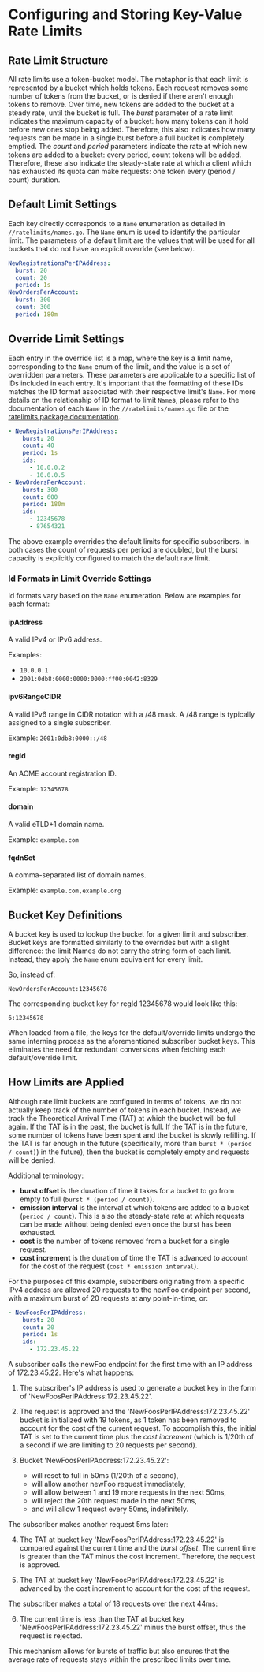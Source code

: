 # Configuring and Storing Key-Value Rate Limits

## Rate Limit Structure

All rate limits use a token-bucket model. The metaphor is that each limit is
represented by a bucket which holds tokens. Each request removes some number of
tokens from the bucket, or is denied if there aren't enough tokens to remove.
Over time, new tokens are added to the bucket at a steady rate, until the bucket
is full. The _burst_ parameter of a rate limit indicates the maximum capacity of
a bucket: how many tokens can it hold before new ones stop being added.
Therefore, this also indicates how many requests can be made in a single burst
before a full bucket is completely emptied. The _count_ and _period_ parameters
indicate the rate at which new tokens are added to a bucket: every period, count
tokens will be added. Therefore, these also indicate the steady-state rate at
which a client which has exhausted its quota can make requests: one token every
(period / count) duration.

## Default Limit Settings

Each key directly corresponds to a `Name` enumeration as detailed in `//ratelimits/names.go`.
The `Name` enum is used to identify the particular limit. The parameters of a
default limit are the values that will be used for all buckets that do not have
an explicit override (see below).

```yaml
NewRegistrationsPerIPAddress:
  burst: 20
  count: 20
  period: 1s
NewOrdersPerAccount:
  burst: 300
  count: 300
  period: 180m
```

## Override Limit Settings

Each entry in the override list is a map, where the key is a limit name,
corresponding to the `Name` enum of the limit, and the value is a set of
overridden parameters. These parameters are applicable to a specific list of IDs
included in each entry. It's important that the formatting of these IDs matches
the ID format associated with their respective limit's `Name`. For more details on
the relationship of ID format to limit `Name`s, please refer to the documentation
of each `Name` in the `//ratelimits/names.go` file or the [ratelimits package
documentation](https://pkg.go.dev/github.com/letsencrypt/boulder/ratelimits#Name).

```yaml
- NewRegistrationsPerIPAddress:
    burst: 20
    count: 40
    period: 1s
    ids:
      - 10.0.0.2
      - 10.0.0.5
- NewOrdersPerAccount:
    burst: 300
    count: 600
    period: 180m
    ids:
      - 12345678
      - 87654321
```

The above example overrides the default limits for specific subscribers. In both
cases the count of requests per period are doubled, but the burst capacity is
explicitly configured to match the default rate limit.

### Id Formats in Limit Override Settings

Id formats vary based on the `Name` enumeration. Below are examples for each
format:

#### ipAddress

A valid IPv4 or IPv6 address.

Examples:
  - `10.0.0.1`
  - `2001:0db8:0000:0000:0000:ff00:0042:8329`

#### ipv6RangeCIDR

A valid IPv6 range in CIDR notation with a /48 mask. A /48 range is typically
assigned to a single subscriber.

Example: `2001:0db8:0000::/48`

#### regId

An ACME account registration ID.

Example: `12345678`

#### domain

A valid eTLD+1 domain name.

Example: `example.com`

#### fqdnSet

A comma-separated list of domain names.

Example: `example.com,example.org`

## Bucket Key Definitions

A bucket key is used to lookup the bucket for a given limit and
subscriber. Bucket keys are formatted similarly to the overrides but with a
slight difference: the limit Names do not carry the string form of each limit.
Instead, they apply the `Name` enum equivalent for every limit.

So, instead of:

```
NewOrdersPerAccount:12345678
```

The corresponding bucket key for regId 12345678 would look like this:

```
6:12345678
```

When loaded from a file, the keys for the default/override limits undergo the
same interning process as the aforementioned subscriber bucket keys. This
eliminates the need for redundant conversions when fetching each
default/override limit.

## How Limits are Applied

Although rate limit buckets are configured in terms of tokens, we do not
actually keep track of the number of tokens in each bucket. Instead, we track
the Theoretical Arrival Time (TAT) at which the bucket will be full again. If
the TAT is in the past, the bucket is full. If the TAT is in the future, some
number of tokens have been spent and the bucket is slowly refilling. If the TAT
is far enough in the future (specifically, more than `burst * (period / count)`)
in the future), then the bucket is completely empty and requests will be denied.

Additional terminology:

  - **burst offset** is the duration of time it takes for a bucket to go from
    empty to full (`burst * (period / count)`).
  - **emission interval** is the interval at which tokens are added to a bucket
    (`period / count`). This is also the steady-state rate at which requests can
    be made without being denied even once the burst has been exhausted.
  - **cost** is the number of tokens removed from a bucket for a single request.
  - **cost increment** is the duration of time the TAT is advanced to account
    for the cost of the request (`cost * emission interval`).

For the purposes of this example, subscribers originating from a specific IPv4
address are allowed 20 requests to the newFoo endpoint per second, with a
maximum burst of 20 requests at any point-in-time, or:

```yaml
- NewFoosPerIPAddress:
    burst: 20
    count: 20
    period: 1s
    ids:
      - 172.23.45.22
```

A subscriber calls the newFoo endpoint for the first time with an IP address of
172.23.45.22. Here's what happens:

1. The subscriber's IP address is used to generate a bucket key in the form of
   'NewFoosPerIPAddress:172.23.45.22'.

2. The request is approved and the 'NewFoosPerIPAddress:172.23.45.22' bucket is
   initialized with 19 tokens, as 1 token has been removed to account for the
   cost of the current request. To accomplish this, the initial TAT is set to
   the current time plus the _cost increment_ (which is 1/20th of a second if we
   are limiting to 20 requests per second).

3. Bucket 'NewFoosPerIPAddress:172.23.45.22':
    - will reset to full in 50ms (1/20th of a second),
    - will allow another newFoo request immediately,
    - will allow between 1 and 19 more requests in the next 50ms,
    - will reject the 20th request made in the next 50ms,
    - and will allow 1 request every 50ms, indefinitely.

The subscriber makes another request 5ms later:

4. The TAT at bucket key 'NewFoosPerIPAddress:172.23.45.22' is compared against
   the current time and the _burst offset_. The current time is greater than the
   TAT minus the cost increment. Therefore, the request is approved.

5. The TAT at bucket key 'NewFoosPerIPAddress:172.23.45.22' is advanced by the
   cost increment to account for the cost of the request.

The subscriber makes a total of 18 requests over the next 44ms:

6. The current time is less than the TAT at bucket key
   'NewFoosPerIPAddress:172.23.45.22' minus the burst offset, thus the request
   is rejected.

This mechanism allows for bursts of traffic but also ensures that the average
rate of requests stays within the prescribed limits over time.
